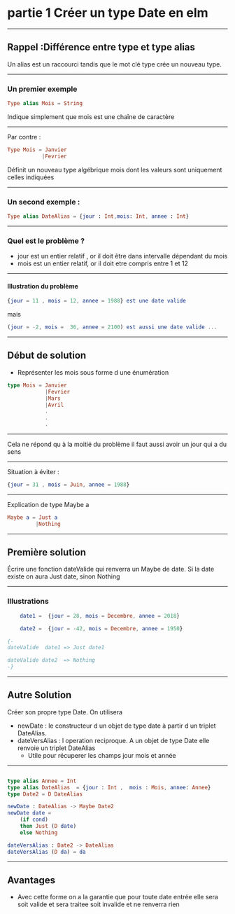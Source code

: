 #  partie 1 Créer un type Date en elm


---
##  Rappel :Différence entre type et type alias

 Un alias est un raccourci tandis que le mot clé type crée un nouveau type.

----

### Un premier exemple

```elm
Type alias Mois = String
```
 Indique simplement que mois est une chaîne de caractère

----
 
 Par contre :
```elm
Type Mois = Janvier
           |Fevrier
``` 
 Définit un nouveau type algébrique mois dont les valeurs sont uniquement celles indiquées

----

### Un second exemple :

```elm
Type alias DateAlias = {jour : Int,mois: Int, annee : Int}
``` 
---
### Quel est le problème ?

- jour est un entier relatif , or il doit être dans intervalle dépendant du mois
- mois est un entier relatif, or il doit etre compris entre 1 et 12

----

#### Illustration du problème 

```elm
{jour = 11 , mois = 12, annee = 1988} est une date valide 
```
mais
```elm
(jour = -2, mois =  36, annee = 2100) est aussi une date valide ...
```
---

## Début de solution

- Représenter les mois sous forme d une énumération
``` elm
type Mois = Janvier
            |Fevrier
            |Mars
            |Avril
            .
            .
            .
```


---

Cela ne répond qu à la moitié du problème
il faut aussi avoir un jour qui a du sens

----

 Situation à éviter :

```elm
{jour = 31 , mois = Juin, annee = 1988}
```

---

Explication  de type Maybe a 

```elm
Maybe a = Just a
         |Nothing
```

---

## Première solution

 Écrire une fonction dateValide qui renverra un Maybe de date.
 Si la date existe on aura Just date, sinon Nothing

---- 

### Illustrations

```elm
    date1 =  {jour = 28, mois = Decembre, annee = 2018} 

    date2 =  {jour = -42, mois = Decembre, annee = 1950}

{-
dateValide  date1 => Just date1

dateValide date2  => Nothing 
-}

```

---

## Autre Solution

Créer son propre type Date.
On utilisera
- newDate : le constructeur d un objet de type date à partir d un triplet DateAlias.
- dateVersAlias : l operation reciproque.   A un objet de type Date elle renvoie un triplet DateAlias
    - Utile pour récuperer les champs jour mois et année 
----

```elm

type alias Annee = Int 
type alias DateAlias  = {jour : Int ,  mois : Mois, annee: Annee}
type Date2 = D DateAlias

newDate : DateAlias -> Maybe Date2
newDate date = 
    (if cond)
    then Just (D date)
    else Nothing

dateVersAlias : Date2 -> DateAlias  
dateVersAlias (D da) = da
```

---

## Avantages

- Avec cette forme on a la garantie que pour toute date
entrée elle sera soit valide et sera traitee
soit invalide et ne renverra rien
